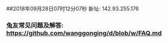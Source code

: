 ##2018年09月28日07时12分07秒 新址: 142.93.255.176
### 兔友常见问题及解答: https://github.com/wanggonging/d/blob/w/FAQ.md
